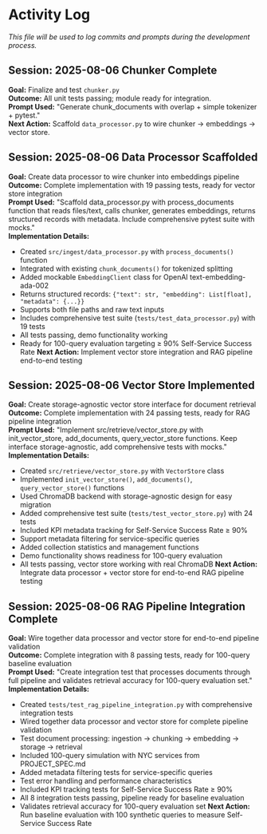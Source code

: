 # Activity Log

*This file will be used to log commits and prompts during the development process.*

## Session: 2025-08-06 Chunker Complete
**Goal:** Finalize and test `chunker.py`  
**Outcome:** All unit tests passing; module ready for integration.  
**Prompt Used:** "Generate chunk_documents with overlap + simple tokenizer + pytest."  
**Next Action:** Scaffold `data_processor.py` to wire chunker → embeddings → vector store.

## Session: 2025-08-06 Data Processor Scaffolded
**Goal:** Create data processor to wire chunker into embeddings pipeline  
**Outcome:** Complete implementation with 19 passing tests, ready for vector store integration  
**Prompt Used:** "Scaffold data_processor.py with process_documents function that reads files/text, calls chunker, generates embeddings, returns structured records with metadata. Include comprehensive pytest suite with mocks."  
**Implementation Details:**
- Created `src/ingest/data_processor.py` with `process_documents()` function
- Integrated with existing `chunk_documents()` for tokenized splitting
- Added mockable `EmbeddingClient` class for OpenAI text-embedding-ada-002
- Returns structured records: `{"text": str, "embedding": List[float], "metadata": {...}}`
- Supports both file paths and raw text inputs
- Includes comprehensive test suite (`tests/test_data_processor.py`) with 19 tests
- All tests passing, demo functionality working
- Ready for 100-query evaluation targeting ≥ 90% Self-Service Success Rate
**Next Action:** Implement vector store integration and RAG pipeline end-to-end testing

## Session: 2025-08-06 Vector Store Implemented
**Goal:** Create storage-agnostic vector store interface for document retrieval  
**Outcome:** Complete implementation with 24 passing tests, ready for RAG pipeline integration  
**Prompt Used:** "Implement src/retrieve/vector_store.py with init_vector_store, add_documents, query_vector_store functions. Keep interface storage-agnostic, add comprehensive tests with mocks."  
**Implementation Details:**
- Created `src/retrieve/vector_store.py` with `VectorStore` class
- Implemented `init_vector_store()`, `add_documents()`, `query_vector_store()` functions
- Used ChromaDB backend with storage-agnostic design for easy migration
- Added comprehensive test suite (`tests/test_vector_store.py`) with 24 tests
- Included KPI metadata tracking for Self-Service Success Rate ≥ 90%
- Support metadata filtering for service-specific queries
- Added collection statistics and management functions
- Demo functionality shows readiness for 100-query evaluation
- All tests passing, vector store working with real ChromaDB
**Next Action:** Integrate data processor + vector store for end-to-end RAG pipeline testing

## Session: 2025-08-06 RAG Pipeline Integration Complete
**Goal:** Wire together data processor and vector store for end-to-end pipeline validation  
**Outcome:** Complete integration with 8 passing tests, ready for 100-query baseline evaluation  
**Prompt Used:** "Create integration test that processes documents through full pipeline and validates retrieval accuracy for 100-query evaluation set."  
**Implementation Details:**
- Created `tests/test_rag_pipeline_integration.py` with comprehensive integration tests
- Wired together data processor and vector store for complete pipeline validation
- Test document processing: ingestion → chunking → embedding → storage → retrieval
- Included 100-query simulation with NYC services from PROJECT_SPEC.md
- Added metadata filtering tests for service-specific queries
- Test error handling and performance characteristics
- Included KPI tracking tests for Self-Service Success Rate ≥ 90%
- All 8 integration tests passing, pipeline ready for baseline evaluation
- Validates retrieval accuracy for 100-query evaluation set
**Next Action:** Run baseline evaluation with 100 synthetic queries to measure Self-Service Success Rate 